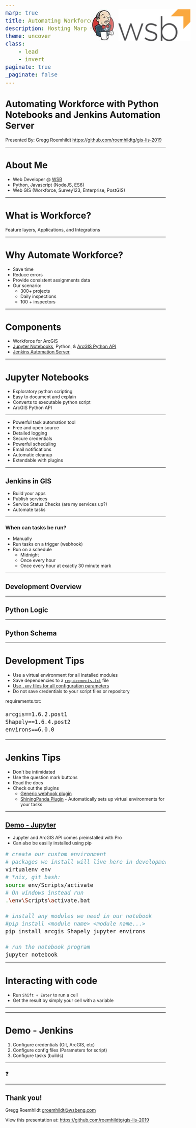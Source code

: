 ```yaml
---
marp: true
title: Automating Workforce with Python Notebooks and Jenkins Automation Server
description: Hosting Marp slide deck on the web
theme: uncover
class:
    - lead
    - invert
paginate: true
_paginate: false
---
```

<style>

pre {
    font-size: 20px;
}
</style>
<style scoped>
    img {
        background: rgba(255, 255, 255, 0.5);
        padding: 10px;
        border-radius: 15%;
    }
</style>

# Automating Workforce with Python Notebooks and Jenkins Automation Server

Presented By: Gregg Roemhildt
https://github.com/roemhildtg/gis-lis-2019


[![WSB](./assets/wsb.svg)](https://wsbeng.com)

---

# About Me

 - Web Developer @ [WSB](https://wsbeng.com)
 - Python, Javascript (NodeJS, ES6)
 - Web GIS (Workforce, Survey123, Enterprise, PostGIS)

---

# What is Workforce?

Feature layers, Applications, and Integrations

![Workforce](./assets/Workforce.png?)

---

 # Why Automate Workforce?

 * Save time
 * Reduce errors
 * Provide consistent assignments data
 * Our scenario: 
    * 300+ projects
    * Daily inspections
    * 100 + inspectors


---

# Components
 * Workforce for ArcGIS
 * [Jupyter Notebooks](https://jupyter.org/), Python, & [ArcGIS Python API](https://developers.arcgis.com/python/)
 * [Jenkins Automation Server](https://jenkins.io/)

---
<style scoped>
img {
    position: absolute;
    top: 40px;
    right: 100px;
    height: 100px;
}
</style>

![Jupyter](./assets/jupyter.svg)

# Jupyter Notebooks 

 * Exploratory python scripting
 * Easy to document and explain
 * Converts to executable python script
 * ArcGIS Python API

---

![Jenkins](./assets/jenkins.jpg)

 * Powerful task automation tool
 * Free and open source
 * Detailed logging
 * Secure credentials
 * Powerful scheduling
 * Email notifications
 * Automatic cleanup
 * Extendable with plugins

---

## Jenkins in GIS

 * Build your apps
 * Publish services
 * Service Status Checks (are my services up?)
 * Automate tasks

---

### When can tasks be run?

 * Manually
 * Run tasks on a trigger (webhook)
 * Run on a schedule
    * Midnight
    * Once every hour
    * Once every hour at exactly 30 minute mark

---

## Development Overview

![Process](./assets/Process.png)

---

## Python Logic

![Python](./assets/Python.png)

---

## Python Schema
<style scoped>
    img {
        padding:50px;
        background: rgba(255,255,255,0.1);
    }
</style>
![FilterLogic](./assets/FilterLogic.png?)

---

# Development Tips

 * Use a virtual environment for all installed modules
 * Save dependencies to a [`requirements.txt`](https://www.idkrtm.com/what-is-the-python-requirements-txt/) file
 * [Use `.env` files for all configuration parameters](https://preslav.me/2019/01/09/dotenv-files-python/)
 * Do not save credentials to your script files or repository

requirements.txt:
 ```
arcgis==1.6.2.post1
Shapely==1.6.4.post2
environs==6.0.0
 ```


---

# Jenkins Tips

 * Don't be intimidated
 * Use the question mark buttons
 * Read the docs
 * Check out the plugins
    * [Generic webhook plugin](https://wiki.jenkins-ci.org/display/JENKINS/Generic+Webhook+Trigger+Plugin)
    * [ShiningPanda Plugin](https://wiki.jenkins.io/display/JENKINS/ShiningPanda+Plugin) - Automatically sets up virtual environments for your tasks

---

## [Demo - Jupyter](http://localhost:8888/tree)
 - Jupyter and ArcGIS API comes preinstalled with Pro
 - Can also be easilly installed using pip

```bash
# create our custom environment
# packages we install will live here in development
virtualenv env
# *nix, git bash:
source env/Scripts/activate
# On windows instead run 
.\env\Scripts\activate.bat

# install any modules we need in our notebook
#pip install <module name> <module name...>
pip install arcgis Shapely jupyter environs

# run the notebook program
jupyter notebook
```

---

# Interacting with code

 - Run `Shift + Enter` to run a cell
 - Get the result by simply your cell with a variable 

![Jupyter PNG](./assets/Jupyter1.png)

---


![Jupyter PNG](./assets/Jupyter2.png)

----

# Demo - Jenkins

 1) Configure credentials (Git, ArcGIS, etc)
 2) Configure config files (Parameters for script)
 3) Configure tasks (builds)



---

### <!--fit--> :question:

---
<!-- class: default  -->

## Thank you!

Gregg Roemhildt
groemhildt@wsbeng.com



View this presentation at:
https://github.com/roemhildtg/gis-lis-2019

[![WSB](./assets/wsb.svg)](https://wsbeng.com)
